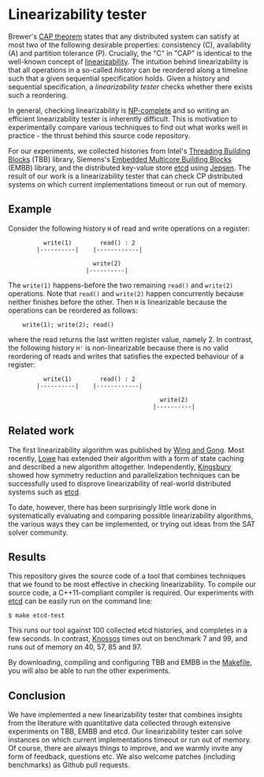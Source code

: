 # Linearizability tester

Brewer's [CAP theorem][CAP] states that any distributed system can satisfy at most two
of the following desirable properties: consistency (C), availability (A) and partition
tolerance (P). Crucially, the "C" in "CAP" is identical to the well-known concept of
[linearizability][linearizability]. The intuition behind linearizability is that all
operations in a so-called <em>history</em> can be reordered along a timeline such that
a given sequential specification holds. Given a history and sequential specification,
a <em>linearizability tester</em> checks whether there exists such a reordering.

In general, checking linearizability is [NP-complete][NP-complete] and so writing an
efficient linearizability tester is inherently difficult. This is motivation to
experimentally compare various techniques to find out what works well in practice -
the thrust behind this source code repository.

For our experiments, we collected histories from Intel's [Threading Building Blocks][TBB]
(TBB) library, Siemens's [Embedded Multicore Building Blocks][EMBB] (EMBB) library, and
the distributed key-value store [etcd][etcd] using [Jepsen][Jepsen]. The result of our
work is a linearizability tester that can check CP distributed systems on which current
implementations timeout or run out of memory.

## Example

Consider the following history `H` of read and write operations on a register:

```
          write(1)        read() : 2      
        |----------|    |------------|

                        write(2)
                      |----------|
```

The `write(1)` happens-before the two remaining `read()` and `write(2)` operations.
Note that `read()` and `write(2)` happen concurrently because neither finishes before
the other. Then `H` is linearizable because the operations can be reordered as follows:

        write(1); write(2); read()

where the read returns the last written register value, namely 2. In contrast, the
following history `H'` is non-linearizable because there is no valid reordering of
reads and writes that satisfies the expected behaviour of a register:

```
          write(1)        read() : 2      
        |----------|    |------------|

                                           write(2)
                                         |----------|
```

## Related work 

The first linearizability algorithm was published by [Wing and Gong][WG1993]. Most
recently, [Lowe][L2014] has extended their algorithm with a form of state caching
and described a new algorithm altogether. Independently, [Kingsbury][K2014] showed
how symmetry reduction and parallelization techniques can be successfully used to
disprove linearizability of real-world distributed systems such as [etcd][etcd].

To date, however, there has been surprisingly little work done in systematically
evaluating and comparing possible linearizability algorithms, the various ways
they can be implemented, or trying out ideas from the SAT solver community.

## Results

This repository gives the source code of a tool that combines techniques that we
found to be most effective in checking linearizability. To compile our source code,
a C++11-compliant compiler is required. Our experiments with [etcd][etcd] can be
easily run on the command line:

    $ make etcd-test 

This runs our tool against 100 collected etcd histories, and completes in a few
seconds. In contrast, [Knossos][Knossos] times out on benchmark 7 and 99, and
runs out of memory on 40, 57, 85 and 97.

By downloading, compiling and configuring TBB and EMBB in the [Makefile][Makefile],
you will also be able to run the other experiments.

## Conclusion

We have implemented a new linearizability tester that combines insights from the
literature with quantitative data collected through extensive experiments on TBB,
EMBB and etcd. Our linearizability tester can solve instances on which current
implementations timeout or run out of memory. Of course, there are always things
to improve, and we warmly invite any form of feedback, questions etc. We also
welcome patches (including benchmarks) as Github pull requests.

[CAP]: http://en.wikipedia.org/wiki/CAP_theorem
[linearizability]: http://dl.acm.org/citation.cfm?id=78972
[NP-complete]: http://en.wikipedia.org/wiki/NP-complete

[WG1993]: http://dl.acm.org/citation.cfm?id=163525
[L2014]: http://www.cs.ox.ac.uk/people/gavin.lowe/LinearizabiltyTesting/
[K2014]: https://aphyr.com/posts/314-computational-techniques-in-knossos

[etcd]: https://github.com/coreos/etcd
[TBB]: https://www.threadingbuildingblocks.org/
[EMBB]: https://github.com/siemens/embb
[Knossos]: https://github.com/aphyr/knossos
[Jepsen]: https://github.com/aphyr/jepsen
[Makefile]: https://github.com/ahorn/linearizability-tester/blob/master/Makefile
